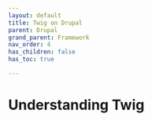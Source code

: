 ```yaml
---
layout: default
title: Twig on Drupal
parent: Drupal
grand_parent: Framework
nav_order: 4
has_children: false
has_toc: true

---
```


# Understanding Twig

